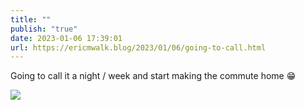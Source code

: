 ```yaml
---
title: ""
publish: "true"
date: 2023-01-06 17:39:01
url: https://ericmwalk.blog/2023/01/06/going-to-call.html
---
```


Going to call it a night / week and start making the commute home 😁


![](https://ericmwalk.blog/uploads/2023/4530fe6e45.jpg)